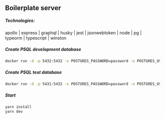 ## Boilerplate server


##### Technologies:
apollo | express | graphql | husky | jest | jsonwebtoken | node | pg | typeorm | typescript | winston

##### Create PSQL development database
```sh
docker run -d -p 5432:5432 -e POSTGRES_PASSWORD=password -e POSTGRES_USER=username -e POSTGRES_DB=postgres_development --name postgres_development postgres
```

##### Create PSQL test database
```sh
docker run -d -p 5431:5432 -e POSTGRES_PASSWORD=password -e POSTGRES_USER=username -e POSTGRES_DB=postgres_test --name postgres_test postgres
```

##### Start
```sh
yarn install
yarn dev
```
